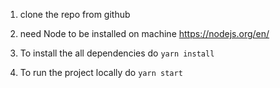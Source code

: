 <!-- User reset password project installation step -->
1. clone the repo from github
    
2. need Node to be installed on machine
    https://nodejs.org/en/
3. To install the all dependencies do
    `yarn install`
4. To run the project locally do
    `yarn start`
